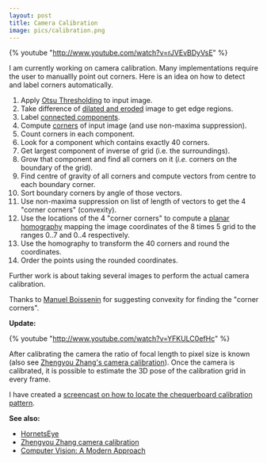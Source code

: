 ```yaml
---
layout: post
title: Camera Calibration
image: pics/calibration.png
---
```


{% youtube "http://www.youtube.com/watch?v=rJVEvBDyVsE" %}

I am currently working on camera calibration. Many implementations require the user to manuallly point out corners. Here is an idea on how to detect and label corners automatically.

1. Apply [Otsu Thresholding][2] to input image.
2. Take difference of [dilated and eroded][3] image to get edge regions.
3. Label [connected components][4].
4. Compute [corners][5] of input image (and use non-maxima suppression).
5. Count corners in each component.
6. Look for a component which contains exactly 40 corners.
7. Get largest component of inverse of grid (i.e. the surroundings).
8. Grow that component and find all corners on it (*i.e.* corners on the boundary of the grid).
9. Find centre of gravity of all corners and compute vectors from centre to each boundary corner.
10. Sort boundary corners by angle of those vectors.
11. Use non-maxima suppression on list of length of vectors to get the 4 "corner corners" (convexity).
12. Use the locations of the 4 "corner corners" to compute a [planar homography][6] mapping the image coordinates of the 8 times 5 grid to the ranges 0..7 and 0..4 respectively.
13. Use the homography to transform the 40 corners and round the coordinates.
14. Order the points using the rounded coordinates.

Further work is about taking several images to perform the actual camera calibration.

Thanks to [Manuel Boissenin][8] for suggesting convexity for finding the "corner corners".

**Update:**

{% youtube "http://www.youtube.com/watch?v=YFKULC0efHc" %}

After calibrating the camera the ratio of focal length to pixel size is known (also see [Zhengyou Zhang's camera calibration][10]). Once the camera is calibrated, it is possible to estimate the 3D pose of the calibration grid in every frame.

I have created a [screencast on how to locate the chequerboard calibration pattern][11].

**See also:**

* [HornetsEye][1]
* [Zhengyou Zhang camera calibration][6]
* [Computer Vision: A Modern Approach][9]

[1]: http://www.wedesoft.de/hornetseye-api/
[2]: http://en.wikipedia.org/wiki/Otsu%27s_method
[3]: http://en.wikipedia.org/wiki/Mathematical_morphology
[4]: http://en.wikipedia.org/wiki/Connected_Component_Labeling
[5]: http://en.wikipedia.org/wiki/Corner_detection
[6]: http://research.microsoft.com/en-us/um/people/zhang/calib/
[8]: http://fr.linkedin.com/pub/manuel-boissenin/a/444/69
[9]: http://www.amazon.co.uk/gp/product/0131911937/ref=as_li_ss_tl?ie=UTF8&tag=wedesoft-21&linkCode=as2&camp=1634&creative=19450&creativeASIN=0131911937
[10]: http://research.microsoft.com/en-us/um/people/zhang/calib/
[11]: http://www.wedesoft.de/chequerboard.html
